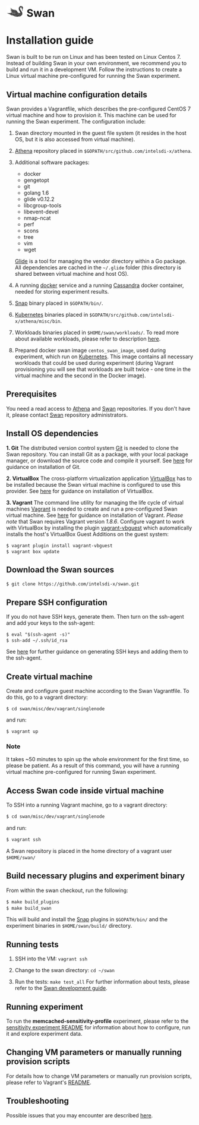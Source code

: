 # ![Swan logo](swan-logo-48.png) Swan

# Installation guide

Swan is built to be run on Linux and has been tested on Linux Centos 7.
Instead of building Swan in your own environment, we recommend you to build and run it in a development VM. Follow the instructions to create a Linux virtual machine pre-configured for running the Swan experiment.

## Virtual machine configuration details
Swan provides a Vagrantfile, which describes the pre-configured CentOS 7 virtual machine and how to provision it. This machine can be used for running the Swan experiment. The configuration include:

1. Swan directory mounted in the guest file system (it resides in the host OS, but it is also accessed from virtual machine).

2. [Athena](https://github.com/intelsdi-x/athena) repository  placed in `$GOPATH/src/github.com/intelsdi-x/athena`.

3. Additional software packages:
    * docker
    * gengetopt
    * git
    * golang 1.6
    * glide v0.12.2
    * libcgroup-tools
    * libevent-devel
    * nmap-ncat
    * perf
    * scons
    * tree
    * vim
    * wget

    [Glide](https://github.com/Masterminds/glide) is a tool for managing the vendor directory within a Go package. All dependencies are cached in the `~/.glide` folder (this directory is shared between virtual machine and host OS). 

4. A running [docker](https://www.docker.com/) service and a running [Cassandra](http://cassandra.apache.org/) docker container, needed for storing experiment results.

5. [Snap](https://github.com/intelsdi-x/snap) binary placed in `$GOPATH/bin/`.

6. [Kubernetes](http://kubernetes.io/) binaries placed in  `$GOPATH/src/github.com/intelsdi-x/athena/misc/bin`.

7. Workloads binaries placed in `$HOME/swan/workloads/`. To read more about available workloads, please refer to description [here](https://github.com/intelsdi-x/swan/blob/master/experiments/memcached-sensitivity-profile/README.md#aggressor-configuration).

8. Prepared docker swan image `centos_swan_image`, used during experiment, which run on [Kubernetes](http://kubernetes.io/). This image contains all necessary workloads that could be used during experiment (during Vagrant provisioning you will see that workloads are built twice - one time in the virtual machine and the second in the Docker image).

## Prerequisites
You need a read access to [Athena](https://github.com/intelsdi-x/athena) and [Swan](https://github.com/intelsdi-x/swan) repositories. If you don't have it, please contact [Swan](https://github.com/intelsdi-x/swan) repository administrators.

## Install OS dependencies
**1. Git**
The distributed version control system [Git](https://git-scm.com/) is needed to clone the Swan repository. You can install Git as a package, with your local package manager, or download the source code and compile it yourself. See [here](https://git-scm.com/book/en/v2/Getting-Started-Installing-Git) for guidance on installation of Git.

**2. VirtualBox**
The cross-platform virtualization application [VirtualBox](https://www.virtualbox.org/) has to be installed because the Swan virtual machine is configured to use this provider. See [here](https://www.virtualbox.org/wiki/Downloads) for guidance on installation of VirtualBox.

**3. Vagrant**
The command line utility for managing the life cycle of virtual machines [Vagrant](https://www.vagrantup.com/docs/) is needed to create and run a pre-configured Swan virtual machine. See [here](https://www.vagrantup.com/docs/installation/) for guidance on installation of Vagrant. *Please note* that Swan requires Vagrant version _1.8.6_.
Configure vagrant to work with VirtualBox by installing the plugin [vagrant-vbguest](https://github.com/dotless-de/vagrant-vbguest) which automatically installs the host's VirtualBox Guest Additions on the guest system:
```
$ vagrant plugin install vagrant-vbguest
$ vagrant box update
```

## Download the Swan sources
```
$ git clone https://github.com/intelsdi-x/swan.git
```

## Prepare SSH configuration
If you do not have SSH keys, generate them. 
Then turn on the ssh-agent and add your keys to the ssh-agent:
```
$ eval "$(ssh-agent -s)"
$ ssh-add ~/.ssh/id_rsa
```
See [here](https://help.github.com/articles/generating-a-new-ssh-key-and-adding-it-to-the-ssh-agent/) for further guidance on generating SSH keys and adding them to the ssh-agent.


## Create virtual machine
Create and configure guest machine according to the Swan Vagrantfile. To do this, go to a vagrant directory:
```
$ cd swan/misc/dev/vagrant/singlenode
```
and run:
```
$ vagrant up
```

### Note
It takes ~50 minutes to spin up the whole environment for the first time, so please be patient.
As a result of this command, you will have a running virtual machine pre-configured for running Swan experiment.


## Access Swan code inside virtual machine
To SSH into a running Vagrant machine, go to a vagrant directory:
```bash
$ cd swan/misc/dev/vagrant/singlenode
``` 
and run:
```bash
$ vagrant ssh
```

A Swan repository is placed in the home directory of a vagrant user `$HOME/swan/`

## Build necessary plugins and experiment binary

From within the swan checkout, run the following:
```bash
$ make build_plugins
$ make build_swan
```

This will build and install the [Snap](https://github.com/intelsdi-x/snap) plugins in `$GOPATH/bin/` and the experiment binaries in `$HOME/swan/build/` directory.

## Running tests
1. SSH into the VM: `vagrant ssh`

2. Change to the swan directory: `cd ~/swan`

3. Run the tests: `make test_all`
For further information about tests, please refer to the [Swan development guide](development.md#tests).

## Running experiment
To run the **memcached-sensitivity-profile** experiment, please refer to the [sensitivity experiment README](../experiments/memcached-sensitivity-profile/README.md) for information about how to configure, run it and explore experiment data.

## Changing VM parameters or manually running provision scripts
For details how to change VM parameters or manually run provision scripts, please refer to Vagrant's [README](../misc/dev/vagrant/singlenode/README.md#changing-vm-parameters).

## Troubleshooting
Possible issues that you may encounter are described [here](../misc/dev/vagrant/singlenode/README.md#troubleshooting).
